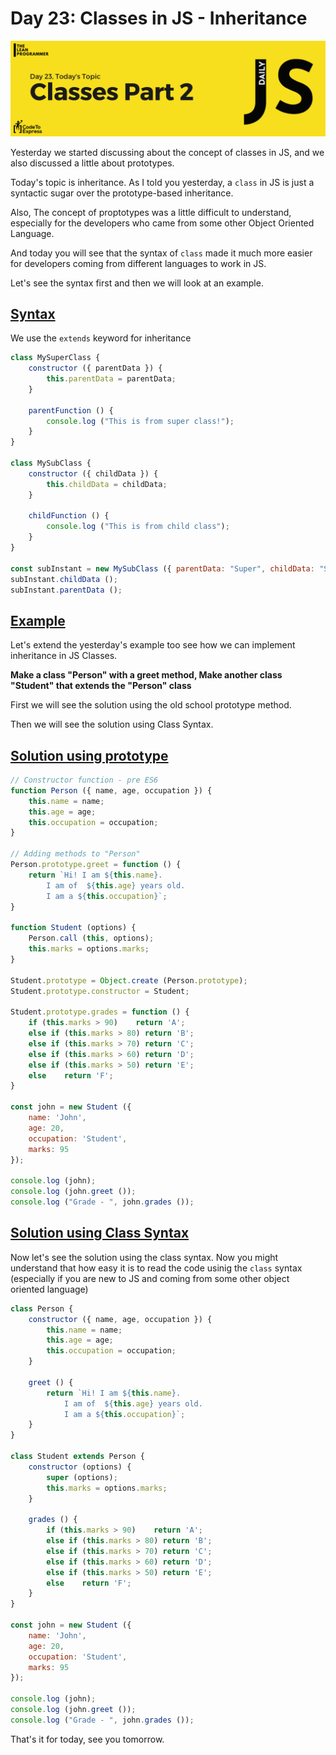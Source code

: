 # Day 23: Classes in JS - Inheritance

![Classes](./cover.png)

Yesterday we started discussing about the concept of classes in JS, and we also discussed a little about prototypes.

Today's topic is inheritance. As I told you yesterday, a `class` in JS is just a syntactic sugar over the prototype-based inheritance.

Also, The concept of proptotypes was a little difficult to understand, especially for the developers who came from some other Object Oriented Language.

And today you will see that the syntax of `class` made it much more easier for developers coming from different languages to work in JS. 

Let's see the syntax first and then we will look at an example.

## [Syntax](./1.js)

We use the `extends` keyword for inheritance

```js
class MySuperClass {
    constructor ({ parentData }) {
        this.parentData = parentData;
    }

    parentFunction () {
        console.log ("This is from super class!");
    }
}

class MySubClass {
    constructor ({ childData }) {
        this.childData = childData;
    }

    childFunction () {
        console.log ("This is from child class");
    }
}

const subInstant = new MySubClass ({ parentData: "Super", childData: "Sub" });
subInstant.childData ();
subInstant.parentData ();
```

## [Example](2.js)

Let's extend the yesterday's example too see how we can implement inheritance in JS Classes.

**Make a class "Person" with a greet method, Make another class "Student" that extends the "Person" class**

First we will see the solution using the old school prototype method.

Then we will see the solution using Class Syntax.

## [Solution using prototype](./2.js)

```js
// Constructor function - pre ES6
function Person ({ name, age, occupation }) {
    this.name = name;
    this.age = age;
    this.occupation = occupation; 
}

// Adding methods to "Person"
Person.prototype.greet = function () {
    return `Hi! I am ${this.name}.
        I am of  ${this.age} years old.
        I am a ${this.occupation}`;
}

function Student (options) {
    Person.call (this, options);
    this.marks = options.marks;
}

Student.prototype = Object.create (Person.prototype);
Student.prototype.constructor = Student;

Student.prototype.grades = function () {
    if (this.marks > 90)    return 'A';
    else if (this.marks > 80) return 'B';
    else if (this.marks > 70) return 'C';
    else if (this.marks > 60) return 'D';
    else if (this.marks > 50) return 'E';
    else    return 'F';
}

const john = new Student ({
    name: 'John',
    age: 20,
    occupation: 'Student',
    marks: 95
});

console.log (john);
console.log (john.greet ());
console.log ("Grade - ", john.grades ());
```

## [Solution using Class Syntax](./3.js)

Now let's see the solution using the class syntax. Now you might understand that how easy it is to read the code usinig the `class` syntax (especially if you are new to JS and coming from some other object oriented language)

```js
class Person {
    constructor ({ name, age, occupation }) {
        this.name = name;
        this.age = age;
        this.occupation = occupation;
    }

    greet () {
        return `Hi! I am ${this.name}.
            I am of  ${this.age} years old.
            I am a ${this.occupation}`;
    }
}

class Student extends Person {
    constructor (options) {
        super (options);
        this.marks = options.marks;
    }

    grades () {
        if (this.marks > 90)    return 'A';
        else if (this.marks > 80) return 'B';
        else if (this.marks > 70) return 'C';
        else if (this.marks > 60) return 'D';
        else if (this.marks > 50) return 'E';
        else    return 'F';
    }
}

const john = new Student ({
    name: 'John',
    age: 20,
    occupation: 'Student',
    marks: 95
});

console.log (john);
console.log (john.greet ());
console.log ("Grade - ", john.grades ());
```

That's it for today, see you tomorrow.